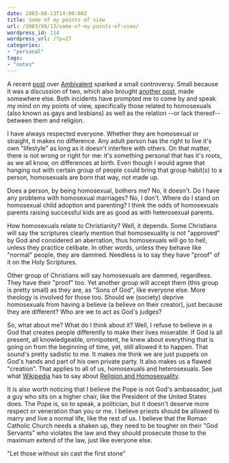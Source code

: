 ```yaml
---
date: 2003-08-13T14:00:00Z
title: Some of my points of view
url: /2003/08/13/some-of-my-points-of-view/
wordpress_id: 114
wordpress_url: /?p=27
categories:
- "personal"
tags:
- "notes"
---
```


A recent <a href="http://www.ambivalent.us/archives/2003/08/08/yes_i_am_a_minority.php" title="Yes, I am a minority">post</a> over <a href="http://www.ambivalent.us/" title="A Journey throughout Uncertainty">Ambivalent</a> sparked a small controversy. Small because it was a discussion of two, which also brought <a href="http://www.inapuddle.com/archives/000372.php" title="Angry">another post</a>, made somewhere else. Both incidents have prompted me to come by and speak my mind on my points of view, specifically those related to homosexuals (also known as gays and lesbians) as well as the relation --or lack thereof-- between them and religion.

I have always respected everyone. Whether they are homosexual or straight, it makes no difference. Any adult person has the right to live it's own "lifestyle" as long as it doesn't interfere with others. On that matter, there is not wrong or right for me: it's something personal that has it's roots, as we all know, on differences at birth. Even though I would agree that hanging out with certain group of people could bring that group habit(s) to a person, homosexuals are born that way, not made up.

<!--more-->Does a person, by being homosexual, bothers me? No, it doesn't. Do I have any problems with homosexual marriages? No, I don't. Where do I stand on homosexual child adoption and parenting? I think the odds of homosexuals parents raising successful kids are as good as with heterosexual parents.

How homosexuals relate to Christianity? Well, it depends. Some Christians will say the scriptures clearly mention that homosexuality is not "approved" by God and considered an aberration, thus homosexuals will go to hell, unless they practice celibate. In other words, unless they behave like "normal" people, they are dammed. Needless is to say they have "proof" of it on the Holy Scriptures.

Other group of Christians will say homosexuals are dammed, regardless. They have their "proof" too. Yet another group will accept them (this group is pretty small) as they are, as "Sons of God", like everyone else. More theology is involved for those too. Should we (society) deprive homosexuals from having a believe (a believe on their creator), just because they are different? Who are we to act as God's judges?

So, what about me? What do I think about it? Well, I refuse to believe in a God that creates people differently to make their lives miserable. If God is all present, all knowledgeable, omnipotent, he knew about everything that is going on from the beginning of time, yet, still allowed it to happen. That sound's pretty sadistic to me. It makes me think we are just puppets on God's hands and part of his own private party. It also makes us a flawed "creation". That applies to all of us, homosexuals and heterosexuals. See what <a href="http://www.wikipedia.org/" title="Wikipedia, the free Encyclopedia">Wikipedia</a> has to say about <a href="http://www.wikipedia.org/wiki/Religion_and_homosexuality" title="Religion and Homosexuality">Religion and Homosexuality</a>.

It is also worth noticing that I believe the Pope is not God's ambassador, just a guy who sits on a higher chair, like the President of the United States does. The Pope is, so to speak, a politician, but it doesn't deserve more respect or veneration than you or me. I believe priests should be allowed to marry and live a normal life, like the rest of us. I believe that the Roman Catholic Church needs a shaken up, they need to be tougher on their "God Servants" who violates the law and they should prosecute those to the maximum extend of the law, just like everyone else.

"Let those without sin cast the first stone"
